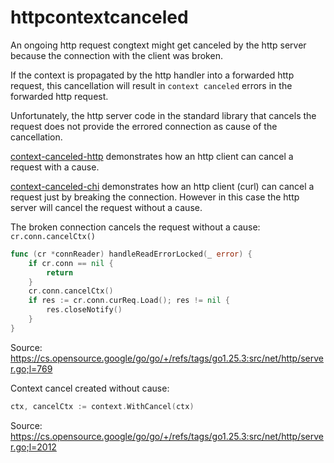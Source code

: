 # httpcontextcanceled

An ongoing http request congtext might get canceled by the http server because the connection with the client was broken.

If the context is propagated by the http handler into a forwarded http request, this cancellation will result in `context canceled` errors in the forwarded http request.

Unfortunately, the http server code in the standard library that cancels the request does not provide the errored connection as cause of the cancellation.

[context-canceled-http](./cmd/context-canceled-http) demonstrates how an http client can cancel a request with a cause.

[context-canceled-chi](./cmd/context-canceled-chi) demonstrates how an http client (curl) can cancel a request just by breaking the connection. However in this case the http server will cancel the request without a cause.

The broken connection cancels the request without a cause: `cr.conn.cancelCtx()`

```go
func (cr *connReader) handleReadErrorLocked(_ error) {
	if cr.conn == nil {
		return
	}
	cr.conn.cancelCtx()
	if res := cr.conn.curReq.Load(); res != nil {
		res.closeNotify()
	}
}
```

Source: https://cs.opensource.google/go/go/+/refs/tags/go1.25.3:src/net/http/server.go;l=769

Context cancel created without cause:

```go
ctx, cancelCtx := context.WithCancel(ctx)
```

Source: https://cs.opensource.google/go/go/+/refs/tags/go1.25.3:src/net/http/server.go;l=2012
